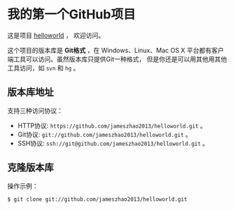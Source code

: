 # 我的第一个GitHub项目

这是项目 [helloworld](https://github.com/jameszhao2013/helloworld) ，
欢迎访问。

这个项目的版本库是 **Git格式** ，在 Windows、Linux、Mac OS X
平台都有客户端工具可以访问。虽然版本库只提供Git一种格式，
但是你还是可以用其他用其他工具访问，如 ``svn`` 和 ``hg`` 。

## 版本库地址

支持三种访问协议：

* HTTP协议: `https://github.com/jameszhao2013/helloworld.git` 。
* Git协议: `git://github.com/jameszhao2013/helloworld.git` 。
* SSH协议: `ssh://git@github.com/jameszhao2013/helloworld.git` 。

## 克隆版本库

操作示例：

    $ git clone git://github.com/jameszhao2013/helloworld.git
